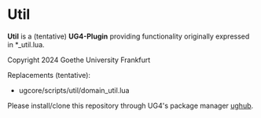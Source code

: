 # Util #

**Util** is a (tentative) **UG4-Plugin** providing functionality originally expressed in *_util.lua.

Copyright 2024 Goethe University Frankfurt

Replacements (tentative):

* ugcore/scripts/util/domain_util.lua

Please install/clone this repository through UG4's package manager
[ughub](https://github.com/UG4/ughub).

